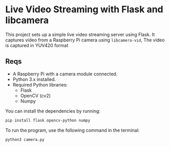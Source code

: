 # Live Video Streaming with Flask and libcamera

This project sets up a simple live video streaming server using Flask. It captures video from a Raspberry Pi camera using `libcamera-vid`, 
The video is captured in YUV420 format



## Reqs
- A Raspberry Pi with a camera module connected.
- Python 3.x installed.
- Required Python libraries:
  - Flask
  - OpenCV (cv2)
  - Numpy

You can install the dependencies by running:
```bash
pip install flask opencv-python numpy
```

To run the program, use the following command in the terminal:
```bash
python3 camera.py
```
